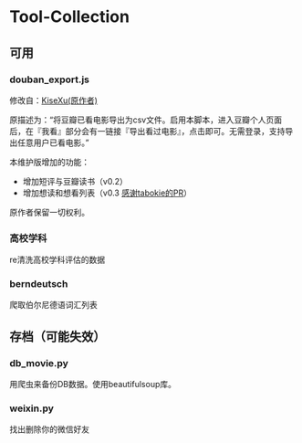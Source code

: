 # Tool-Collection

## 可用

### douban_export.js

修改自：[KiseXu(原作者)](https://openuserjs.org/scripts/KiseXu/%E8%B1%86%E7%93%A3%E7%94%B5%E5%BD%B1%E5%AF%BC%E5%87%BA%E5%B7%A5%E5%85%B7)

原描述为：“将豆瓣已看电影导出为csv文件。启用本脚本，进入豆瓣个人页面后，在『我看』部分会有一链接『导出看过电影』，点击即可。无需登录，支持导出任意用户已看电影。”

本维护版增加的功能：

- 增加短评与豆瓣读书（v0.2）
- 增加想读和想看列表（v0.3 [感谢tabokie的PR](https://github.com/tabokie)）

原作者保留一切权利。

### 高校学科

re清洗高校学科评估的数据

### berndeutsch

爬取伯尔尼德语词汇列表

## 存档（可能失效）

### db_movie.py

用爬虫来备份DB数据。使用beautifulsoup库。

### weixin.py

找出删除你的微信好友
